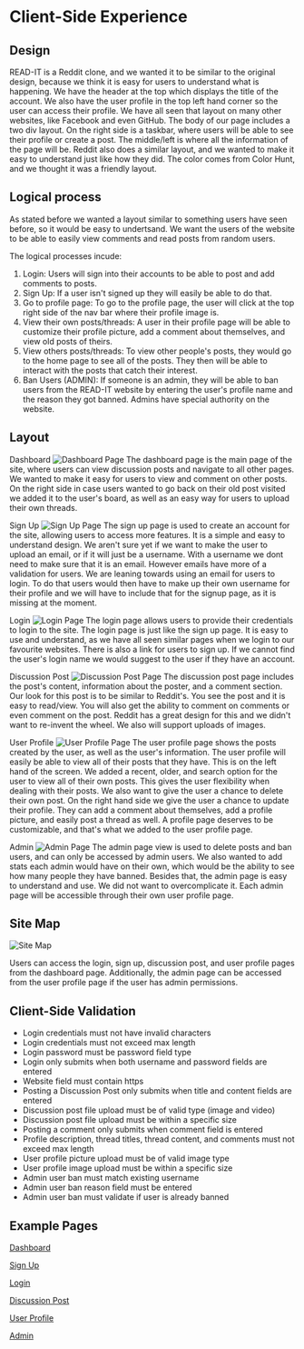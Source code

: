 
# Client-Side Experience

## Design

READ-IT is a Reddit clone, and we wanted it to be similar to the original design, because we think it is easy for users to understand what is happening. We have the header at the top which displays the title of the account. We also have the user profile in the top left hand corner so the user can access their profile. We have all seen that layout on many other websites, like Facebook and even GitHub. The body of our page includes a two div layout. On the right side is a taskbar, where users will be able to see their profile or create a post. The middle/left is where all the information of the page will be. Reddit also does a similar layout, and we wanted to make it easy to understand just like how they did. The color comes from Color Hunt, and we thought it was a friendly layout.

## Logical process

As stated before we wanted a layout similar to something users have seen before, so it would be easy to undertsand. We want the users of the website to be able to easily view comments and read posts from random users.

The logical processes incude:

1. Login: Users will sign into their accounts to be able to post and add comments to posts.
2. Sign Up: If a user isn't signed up they will easily be able to do that.
3. Go to profile page: To go to the profile page, the user will click at the top right side of the nav bar where their profile image is.
4. View their own posts/threads: A user in their profile page will be able to customize their profile picture, add a comment about themselves, and view old posts of theirs.
5. View others posts/threads: To view other people's posts, they would go to the home page to see all of the posts. They then will be able to interact with the posts that catch their interest.
6. Ban Users (ADMIN): If someone is an admin, they will be able to ban users from the READ-IT website by entering the user's profile name and the reason they got banned. Admins have special authority on the website.

## Layout

Dashboard
![Dashboard Page](images/Dashboard%20Page.png)
The dashboard page is the main page of the site, where users can view discussion posts and navigate to all other pages. We wanted to make it easy for users to view and comment on other posts. On the right side in case users wanted to go back on their old post visited we added it to the user's board, as well as an easy way for users to upload their own threads.

Sign Up
![Sign Up Page](images/Sign%20Up%20Page.png)
The sign up page is used to create an account for the site, allowing users to access more features. It is a simple and easy to understand design. We aren't sure yet if we want to make the user to upload an email, or if it will just be a username. With a username we dont need to make sure that it is an email. However emails have more of a validation for users. We are leaning towards using an email for users to login. To do that users would then have to make up their own username for their profile and we will have to include that for the signup page, as it is missing at the moment.

Login
![Login Page](images/Login%20page.png)
The login page allows users to provide their credentials to login to the site. The login page is just like the sign up page. It is easy to use and understand, as we have all seen similar pages when we login to our favourite websites. There is also a link for users to sign up. If we cannot find the user's login name we would suggest to the user if they have an account.  

Discussion Post
![Discussion Post Page](images/Discussion%20Post%20Page.png)
The discussion post page includes the post's content, information about the poster, and a comment section. Our look for this post is to be similar to Reddit's. You see the post and it is easy to read/view. You will also get the ability to comment on comments or even comment on the post. Reddit has a great design for this and we didn't want to re-invent the wheel. We also will support uploads of images.

User Profile
![User Profile Page](images/User%20Page.png)
The user profile page shows the posts created by the user, as well as the user's information. The user profile will easily be able to view all of their posts that they have. This is on the left hand of the screen. We added a recent, older, and search option for the user to view all of their own posts. This gives the user flexibility when dealing with their posts. We also want to give the user a chance to delete their own post. On the right hand side we give the user a chance to update their profile. They can add a comment about themselves, add a profile picture, and easily post a thread as well. A profile page deserves to be customizable, and that's what we added to the user profile page.

Admin
![Admin Page](images/Admin%20Page.png)
The admin page view is used to delete posts and ban users, and can only be accessed by admin users. We also wanted to add stats each admin would have on their own, which would be the ability to see how many people they have banned. Besides that, the admin page is easy to understand and use. We did not want to overcomplicate it. Each admin page will be accessible through their own user profile page.

## Site Map

![Site Map](images/Sitemap.png)

Users can access the login, sign up, discussion post, and user profile pages from the dashboard page. Additionally, the admin page can be accessed from the user profile page if the user has admin permissions.

## Client-Side Validation

- Login credentials must not have invalid characters
- Login credentials must not exceed max length
- Login password must be password field type
- Login only submits when both username and password fields are entered
- Website field must contain https
- Posting a Discussion Post only submits when title and content fields are entered
- Discussion post file upload must be of valid type (image and video)
- Discussion post file upload must be within a specific size
- Posting a comment only submits when comment field is entered
- Profile description, thread titles, thread content, and comments must not exceed max length
- User profile picture upload must be of valid image type
- User profile image upload must be within a specific size
- Admin user ban must match existing username
- Admin user ban reason field must be entered
- Admin user ban must validate if user is already banned

## Example Pages

[Dashboard](/Page%20Type%20Examples/index.html)

[Sign Up](/Page%20Type%20Examples/signUp.html)

[Login](/Page%20Type%20Examples/Login.html)

[Discussion Post](/Page%20Type%20Examples/post.html)

[User Profile](/Page%20Type%20Examples/profil.html)

[Admin](/Page%20Type%20Examples/Admin.html)
